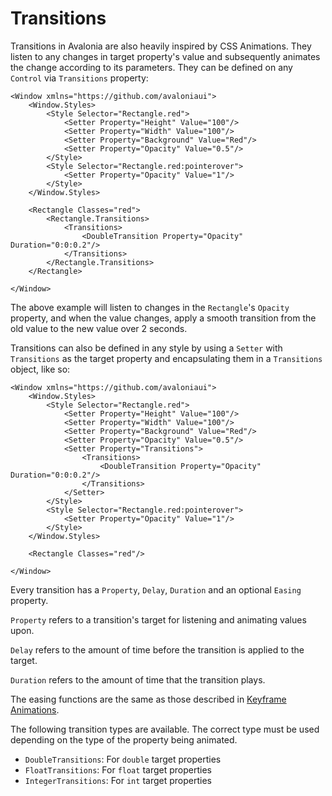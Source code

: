 # Transitions

Transitions in Avalonia are also heavily inspired by CSS Animations. They listen to any changes in target property's value and subsequently animates the change according to its parameters. They can be defined on any `Control` via `Transitions` property:

```markup
<Window xmlns="https://github.com/avaloniaui">
    <Window.Styles>
        <Style Selector="Rectangle.red">
            <Setter Property="Height" Value="100"/>
            <Setter Property="Width" Value="100"/>
            <Setter Property="Background" Value="Red"/>
            <Setter Property="Opacity" Value="0.5"/>
        </Style>
        <Style Selector="Rectangle.red:pointerover">
            <Setter Property="Opacity" Value="1"/>
        </Style>
    </Window.Styles>

    <Rectangle Classes="red">
        <Rectangle.Transitions>
            <Transitions>
                <DoubleTransition Property="Opacity" Duration="0:0:0.2"/>
            </Transitions>
        </Rectangle.Transitions>
    </Rectangle>

</Window>
```

The above example will listen to changes in the `Rectangle`'s `Opacity` property, and when the value changes, apply a smooth transition from the old value to the new value over 2 seconds.

Transitions can also be defined in any style by using a `Setter` with `Transitions` as the target property and encapsulating them in a `Transitions` object, like so:

```markup
<Window xmlns="https://github.com/avaloniaui">
    <Window.Styles>
        <Style Selector="Rectangle.red">
            <Setter Property="Height" Value="100"/>
            <Setter Property="Width" Value="100"/>
            <Setter Property="Background" Value="Red"/>
            <Setter Property="Opacity" Value="0.5"/>
            <Setter Property="Transitions">
                <Transitions>
                    <DoubleTransition Property="Opacity" Duration="0:0:0.2"/>
                </Transitions>
            </Setter>
        </Style>
        <Style Selector="Rectangle.red:pointerover">
            <Setter Property="Opacity" Value="1"/>
        </Style>
    </Window.Styles>

    <Rectangle Classes="red"/>

</Window>
```

Every transition has a `Property`, `Delay`, `Duration` and an optional `Easing` property.

`Property` refers to a transition's target for listening and animating values upon.

`Delay` refers to the amount of time before the transition is applied to the target.

`Duration` refers to the amount of time that the transition plays.

The easing functions are the same as those described in [Keyframe Animations](http://avaloniaui.net/docs/animations/keyframe#easings).

The following transition types are available. The correct type must be used depending on the type of the property being animated.

* `DoubleTransitions`: For `double` target properties
* `FloatTransitions`: For `float` target properties
* `IntegerTransitions`: For `int` target properties

